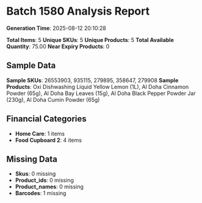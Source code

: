 # Batch 1580 Analysis Report

**Generation Time**: 2025-08-12 20:10:28

**Total Items**: 5
**Unique SKUs**: 5
**Unique Products**: 5
**Total Available Quantity**: 75.00
**Near Expiry Products**: 0

## Sample Data
**Sample SKUs**: 26553903, 935115, 279895, 358647, 279908
**Sample Products**: Oxi Dishwashing Liquid Yellow Lemon (1L), Al Doha Cinnamon Powder (65g), Al Doha Bay Leaves (15g), Al Doha Black Pepper Powder Jar (230g), Al Doha Cumin Powder (65g)

## Financial Categories
- **Home Care**: 1 items
- **Food Cupboard 2**: 4 items

## Missing Data
- **Skus**: 0 missing
- **Product_ids**: 0 missing
- **Product_names**: 0 missing
- **Barcodes**: 1 missing
